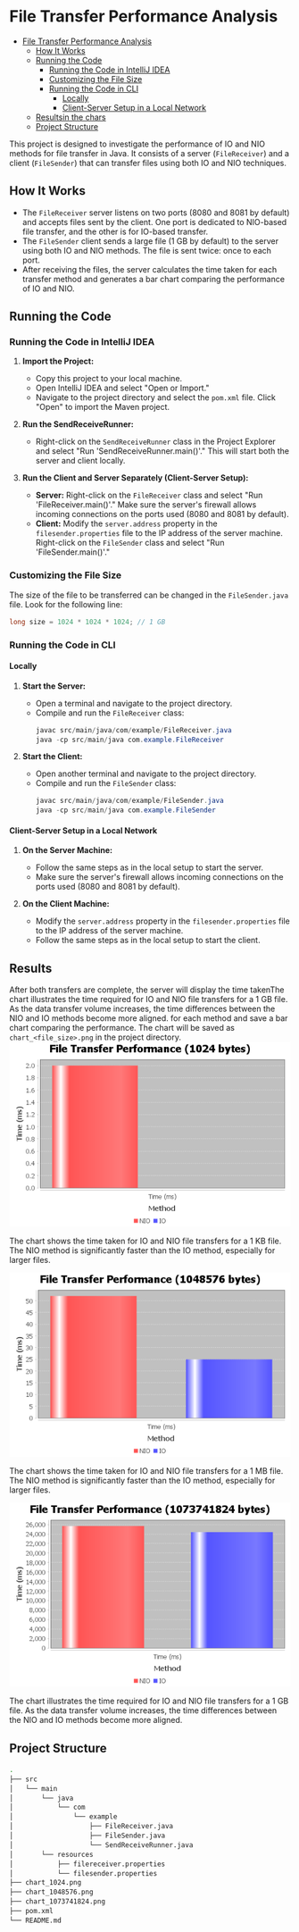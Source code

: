 # File Transfer Performance Analysis

- [File Transfer Performance Analysis](#file-transfer-performance-analysis)
   - [How It Works](#how-it-works)
   - [Running the Code](#running-the-code)
      - [Running the Code in IntelliJ IDEA](#running-the-code-in-intellij-idea)
      - [Customizing the File Size](#customizing-the-file-size)
      - [Running the Code in CLI](#running-the-code-in-cli)
         - [Locally](#locally)
         - [Client-Server Setup in a Local Network](#client-server-setup-in-a-local-network)
   - [Resultsin the chars](#results)
   - [Project Structure](#project-structure)


This project is designed to investigate the performance of IO and NIO methods for file transfer in Java. It consists of a server (`FileReceiver`) and a client (`FileSender`) that can transfer files using both IO and NIO techniques.

## How It Works

- The `FileReceiver` server listens on two ports (8080 and 8081 by default) and accepts files sent by the client. One port is dedicated to NIO-based file transfer, and the other is for IO-based transfer.
- The `FileSender` client sends a large file (1 GB by default) to the server using both IO and NIO methods. The file is sent twice: once to each port.
- After receiving the files, the server calculates the time taken for each transfer method and generates a bar chart comparing the performance of IO and NIO.

## Running the Code

### Running the Code in IntelliJ IDEA

1. **Import the Project:**
   - Copy this project to your local machine.
   - Open IntelliJ IDEA and select "Open or Import."
   - Navigate to the project directory and select the `pom.xml` file. Click "Open" to import the Maven project.

2. **Run the SendReceiveRunner:**
   - Right-click on the `SendReceiveRunner` class in the Project Explorer and select "Run 'SendReceiveRunner.main()'." This will start both the server and client locally.

3. **Run the Client and Server Separately (Client-Server Setup):**
   - **Server:** Right-click on the `FileReceiver` class and select "Run 'FileReceiver.main()'." Make sure the server's firewall allows incoming connections on the ports used (8080 and 8081 by default).
   - **Client:** Modify the `server.address` property in the `filesender.properties` file to the IP address of the server machine. Right-click on the `FileSender` class and select "Run 'FileSender.main()'."

### Customizing the File Size

The size of the file to be transferred can be changed in the `FileSender.java` file. Look for the following line:

```java
long size = 1024 * 1024 * 1024; // 1 GB
```

### Running the Code in CLI
#### Locally

1. **Start the Server:**
    - Open a terminal and navigate to the project directory.
    - Compile and run the `FileReceiver` class:
      ```java
      javac src/main/java/com/example/FileReceiver.java
      java -cp src/main/java com.example.FileReceiver
      ```

2. **Start the Client:**
    - Open another terminal and navigate to the project directory.
    - Compile and run the `FileSender` class:
      ```java
      javac src/main/java/com/example/FileSender.java
      java -cp src/main/java com.example.FileSender
      ```

#### Client-Server Setup in a Local Network

1. **On the Server Machine:**
    - Follow the same steps as in the local setup to start the server.
    - Make sure the server's firewall allows incoming connections on the ports used (8080 and 8081 by default).

2. **On the Client Machine:**
    - Modify the `server.address` property in the `filesender.properties` file to the IP address of the server machine.
    - Follow the same steps as in the local setup to start the client.

## Results

After both transfers are complete, the server will display the time takenThe chart illustrates the time required for IO and NIO file transfers for a 1 GB file. As the data transfer volume increases, the time differences between the NIO and IO methods become more aligned. for each method and save a bar chart comparing the performance. The chart will be saved as `chart_<file_size>.png` in the project directory.
![chart_1024.png](chart_1024.png)

The chart shows the time taken for IO and NIO file transfers for a 1 KB file. The NIO method is significantly faster than the IO method, especially for larger files.


![chart_1048576.png](chart_1048576.png)

The chart shows the time taken for IO and NIO file transfers for a 1 MB file. The NIO method is significantly faster than the IO method, especially for larger files.


![chart_1073741824.png](chart_1073741824.png)

The chart illustrates the time required for IO and NIO file transfers for a 1 GB file. As the data transfer volume increases, the time differences between the NIO and IO methods become more aligned.
## Project Structure
      
```bash
.
├── src
│   └── main
│       └── java
│           └── com
│               └── example
│                   ├── FileReceiver.java
│                   ├── FileSender.java
│                   └── SendReceiveRunner.java
│       └── resources
│           ├── filereceiver.properties
│           └── filesender.properties
├── chart_1024.png
├── chart_1048576.png
├── chart_1073741824.png
├── pom.xml
└── README.md
```



